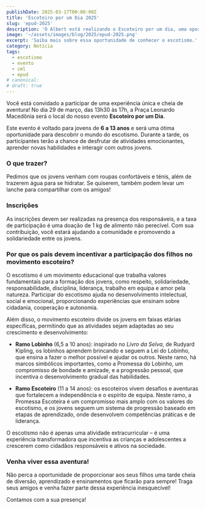 ```yaml
---
publishDate: 2025-03-17T00:00:00Z
title: 'Escoteiro por um Dia 2025'
slug: 'epud-2025'
description: 'O Albert está realizando o Escoteiro por um dia, uma oportunidade para jovens que querem conhecer Movimento Escoteiro. Saiba mais sobre o evento!'
image: '~/assets/images/blog/2025/epud-2025.png'
excerpt: 'Saiba mais sobre essa oportunidade de conhecer o escotismo.'
category: Notícia
tags:
  - escotismo
  - evento
  - cml
  - epud
# canonical:
# draft: true
---
```


Você está convidado a participar de uma experiência única e cheia de aventura! No dia 29 de março, das 13h30 às 17h, a Praça Leonardo Macedônia será o local do nosso evento **Escoteiro por um Dia**.

Este evento é voltado para jovens de **6 a 13 anos** e será uma ótima oportunidade para descobrir o mundo do escotismo. Durante a tarde, os participantes terão a chance de desfrutar de atividades emocionantes, aprender novas habilidades e interagir com outros jovens.

### O que trazer?

Pedimos que os jovens venham com roupas confortáveis e ténis, além de trazerem água para se hidratar. Se quiserem, também podem levar um lanche para compartilhar com os amigos!

### Inscrições

As inscrições devem ser realizadas na presença dos responsáveis, e a taxa de participação é uma doação de 1 kg de alimento não perecível. Com sua contribuição, você estará ajudando a comunidade e promovendo a solidariedade entre os jovens.

### Por que os pais devem incentivar a participação dos filhos no movimento escoteiro?

O escotismo é um movimento educacional que trabalha valores fundamentais para a formação dos jovens, como respeito, solidariedade, responsabilidade, disciplina, liderança, trabalho em equipa e amor pela natureza. Participar do escotismo ajuda no desenvolvimento intelectual, social e emocional, proporcionando experiências que ensinam sobre cidadania, cooperação e autonomia.

Além disso, o movimento escoteiro divide os jovens em faixas etárias específicas, permitindo que as atividades sejam adaptadas ao seu crescimento e desenvolvimento:

- **Ramo Lobinho** (6,5 a 10 anos): inspirado no _Livro da Selva_, de Rudyard Kipling, os lobinhos aprendem brincando e seguem a Lei do Lobinho, que ensina a fazer o melhor possível e ajudar os outros. Neste ramo, há marcos simbólicos importantes, como a Promessa do Lobinho, um compromisso de bondade e amizade, e a progressão pessoal, que incentiva o desenvolvimento gradual das habilidades.

- **Ramo Escoteiro** (11 a 14 anos): os escoteiros vivem desafios e aventuras que fortalecem a independência e o espírito de equipa. Neste ramo, a Promessa Escoteira é um compromisso mais amplo com os valores do escotismo, e os jovens seguem um sistema de progressão baseado em etapas de aprendizado, onde desenvolvem competências práticas e de liderança.

O escotismo não é apenas uma atividade extracurricular – é uma experiência transformadora que incentiva as crianças e adolescentes a crescerem como cidadãos responsáveis e ativos na sociedade.

### Venha viver essa aventura!

Não perca a oportunidade de proporcionar aos seus filhos uma tarde cheia de diversão, aprendizado e ensinamentos que ficarão para sempre! Traga seus amigos e venha fazer parte dessa experiência inesquecível!

Contamos com a sua presença!
